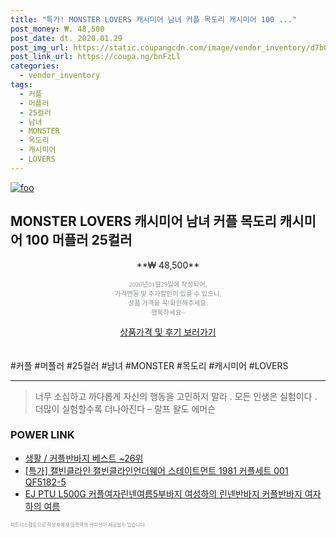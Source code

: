 ```yaml
--- 
title: "특가! MONSTER LOVERS 캐시미어 남녀 커플 목도리 캐시미어 100 ..." 
post_money: ₩. 48,500 
post_date: dt. 2020.01.29 
post_img_url: https://static.coupangcdn.com/image/vendor_inventory/d7b0/482721ba0ee96da67dc54a7f9ee520cd1b6f21b256ccded740b6f5651109.jpg 
post_link_url: https://coupa.ng/bnFzLl 
categories: 
  - vendor_inventory 
tags: 
  - 커플 
  - 머플러 
  - 25컬러 
  - 남녀 
  - MONSTER 
  - 목도리 
  - 캐시미어 
  - LOVERS 
--- 
```

[![foo](https://static.coupangcdn.com/image/vendor_inventory/d7b0/482721ba0ee96da67dc54a7f9ee520cd1b6f21b256ccded740b6f5651109.jpg)](https://coupa.ng/bnFzLl) 

## MONSTER LOVERS 캐시미어 남녀 커플 목도리 캐시미어 100 머플러 25컬러 
<p style="text-align: center;">**₩ 48,500**</p> 
<p style="text-align: center;"><span style="color: #898c8f; font-family: Georgia,Times,serif; font-size: 0.75em;">2020년01월29일에 작성되어, <br>가격변동 및 추가할인이 있을 수 있으니,<br> 상품 가격을 꼭!확인해주세요.<br>행복하세요~</span> 
</p>	 
<div markdown="0" style="text-align: center;"><a href="https://coupa.ng/bnFzLl" class="btn btn--success">상품가격 및 후기 보러가기</a></div> 
<br><br> 
  #커플 #머플러 #25컬러 #남녀 #MONSTER #목도리 #캐시미어 #LOVERS 
<hr> 

> 너무 소심하고 까다롭게 자신의 행동을 고민하지 말라 . 모든 인생은 실험이다 . 더많이 실험할수록 더나아진다  – 랄프 왈도 에머슨 


### POWER LINK

* <a href="https://blog.naver.com/santokki14/221776838065" target="_blank">생활 / 커플반바지 베스트 ~26위</a>
* <a href="https://blog.naver.com/sakai111/221789551813" target="_blank">[특가] 캘빈클라인 캘빈클라인언더웨어 스테이트먼트 1981 커플세트 001 QF5182-5</a>
* <a href="https://blog.naver.com/sakai111/221776877018" target="_blank">EJ PTU L500G 커플여자린넨여름5부바지 여성하의 린넨반바지 커플반바지 여자하의 여름</a>

<span style="color: #898c8f; font-family: Georgia,Times,serif; font-size: 0.55em;">파트너스활동으로 작성자에게 일정액의 커미션이 제공될수 있습니다.</span> 
